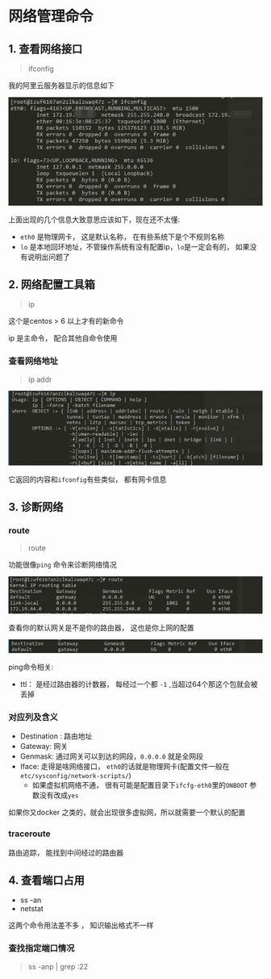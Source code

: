 
# 网络管理命令

## 1. 查看网络接口
> ifconfig

我的阿里云服务器显示的信息如下

![](../md_imgs/ifconfig.png)


上面出现的几个信息大致意思应该如下，现在还不太懂:

* `eth0` 是物理网卡， 这是默认名称， 在有些系统下是个不规则名称
* `lo` 是本地回环地址，不管操作系统有没有配置ip，`lo`是一定会有的， 如果没有说明出问题了




## 2. 网络配置工具箱
> ip

这个是centos > 6 以上才有的新命令

ip 是主命令， 配合其他自命令使用

### 查看网络地址
> ip addr

![](../md_imgs/ip.png)

它返回的内容和`ifconfig`有些类似， 都有网卡信息




## 3. 诊断网络

### route
> route 

功能很像`ping` 命令来诊断网络情况


![](../md_imgs/route.png)

查看你的默认网关是不是你的路由器， 这也是你上网的配置

![](../md_imgs/route-default.png)



ping命令相关:
* ttl： 是经过路由器的计数器， 每经过一个都 `-1` ,当超过64个那这个包就会被丢掉




### 对应列及含义

* Destination : 路由地址
* Gateway: 网关
* Genmask: 通过网关可以到达的网段，`0.0.0.0` 就是全网段
* Iface: 走得是啥网络接口， `eth0`的话就是物理网卡(配置文件一般在`etc/sysconfig/network-scripts/`)
  * 如果虚拟机网络不通， 很有可能是配置目录下`ifcfg-eth0`里的`ONBOOT` 参数没有改成`yes`



如果你又docker 之类的，就会出现很多虚拟网，所以就需要一个默认的配置



### traceroute
路由追踪， 能找到中间经过的路由器



## 4. 查看端口占用
* ss -an
* netstat

这两个命令用法差不多 ， 知识输出格式不一样


### 查找指定端口情况
> ss -anp | grep :22